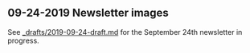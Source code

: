 ## 09-24-2019 Newsletter images

See [_drafts/2019-09-24-draft.md](../../_drafts/2019-09-24-draft.md) for the September 24th newsletter in progress.

